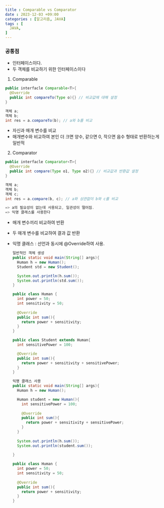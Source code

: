 ```yaml
---
title : Comparable vs Comparator 
date : 2023-12-03 +09:00
categories : [알고리즘, JAVA]
tags : [
  JAVA,
]
---
```

<!-- ![](/assets/img/Spring/aaaa.png){:style="border:1px solid #eaeaea; border-radius: 7px; padding: 0px;" } -->
<!-- ![](/assets/img/alg/1-1.png){:style="width:1000px" } -->

### 공통점
- 인터페이스이다.
- 두 객체를 비교하기 위한 인터페이스이다

1) Comparable
    
  ```java
  public interfacle Comparable<T>{
    @Override
    public int compareTo(Type o){} // 비교값에 대해 설정
  }
  
  객체 a;
  객체 b;
  int res = a.compareTo(b); // a와 b를 비교
  ```
  
  - 자신과 매개 변수를 비교
  - 매개변수와 비교하여 본인 더 크면 양수, 같으면 0, 작으면 음수 형태로 반환하는게 일반적
    
2) Comparator 
  
  ```java
  public interfacle Comparator<T>{
    @Override
    public int compare(Type o1, Type o2){} // 비교값과 반환값 설정
  }
  
  객체 a;
  객체 b;
  객체 c;
  int res = a.compare(b, c); // a와 상관없이 b와 c를 비교
  
  => a의 필요성이 없는데 사용되고, 일관성이 떨어짐.
  => 익명 클래스를 사용한다
  ```
  
  - 매개 변수끼리 비교하여 반환
  - 두 매개 변수를 비교하여 결과 값 반환
  - 익명 클래스 : 선언과 동시에 @Override하여 사용.
    
    ```java
    일반적인 객체 생성
    public static void main(String[] args){
      Human h = new Human();
      Student std = new Student();
    
      System.out.println(h.sum());
      System.out.println(std.sum());
    }
    
    public class Human {
      int power = 50;
      int sensitivity = 50;
      
      @Override
      public int sum(){
        return power + sensitivity;
      }
    }
    
    public class Student extends Human{
      int sensitivePower = 100;
    
      @Override
      public int sum(){
        return power + sensitivity + sensitivePower;
      }
    }
    ```
    
    ```java
    익명 클래스 사용
    public static void main(String[] args){
      Human h = new Human();
    
      Human student = new Human(){
        int sensitivePower = 100;
        
        @Override
        public int sum(){
          return power + sensitivity + sensitivePower;
        }
      }
      
      System.out.println(h.sum());
      System.out.println(student.sum());
      
    }
    
    public class Human {
      int power = 50;
      int sensitivity = 50;
      
      @Override
      public int sum(){
        return power + sensitivity;
      }
    }
    ```
